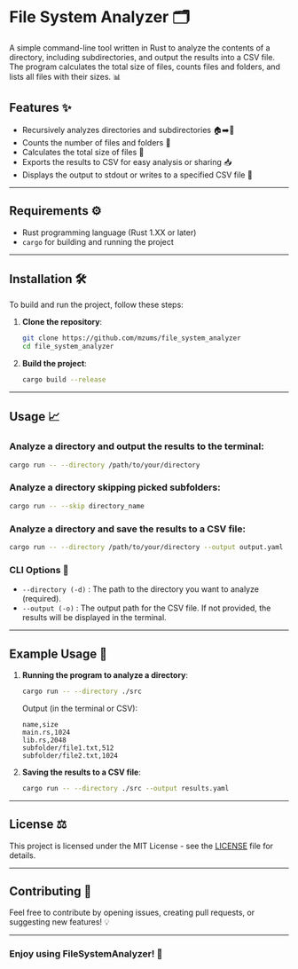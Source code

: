 # File System Analyzer 🗂️

A simple command-line tool written in Rust to analyze the contents of a directory, including subdirectories, and output the results into a CSV file. The program calculates the total size of files, counts files and folders, and lists all files with their sizes. 📊

## Features ✨

- Recursively analyzes directories and subdirectories 🏠➡️📁
- Counts the number of files and folders 📂
- Calculates the total size of files 🧮
- Exports the results to CSV for easy analysis or sharing 📥
- Displays the output to stdout or writes to a specified CSV file 📑

---

## Requirements ⚙️

- Rust programming language (Rust 1.XX or later)
- `cargo` for building and running the project

---

## Installation 🛠️

To build and run the project, follow these steps:

1. **Clone the repository**:
   ```bash
   git clone https://github.com/mzums/file_system_analyzer
   cd file_system_analyzer
   ```

2. **Build the project**:
   ```bash
   cargo build --release
   ```

---

## Usage 📈

### Analyze a directory and output the results to the terminal:
```bash
cargo run -- --directory /path/to/your/directory
```

### Analyze a directory skipping picked subfolders:
```bash
cargo run -- --skip directory_name
```

### Analyze a directory and save the results to a CSV file:
```bash
cargo run -- --directory /path/to/your/directory --output output.yaml
```

### CLI Options 📝

- `--directory (-d)` : The path to the directory you want to analyze (required).
- `--output (-o)` : The output path for the CSV file. If not provided, the results will be displayed in the terminal.

---

## Example Usage 🎯

1. **Running the program to analyze a directory**:
   ```bash
   cargo run -- --directory ./src
   ```

   Output (in the terminal or CSV):
   ```csv
   name,size
   main.rs,1024
   lib.rs,2048
   subfolder/file1.txt,512
   subfolder/file2.txt,1024
   ```

2. **Saving the results to a CSV file**:
   ```bash
   cargo run -- --directory ./src --output results.yaml
   ```

---

## License ⚖️

This project is licensed under the MIT License - see the [LICENSE](LICENSE) file for details.

---

## Contributing 🤝

Feel free to contribute by opening issues, creating pull requests, or suggesting new features! 💡

---

### Enjoy using FileSystemAnalyzer! 🚀
